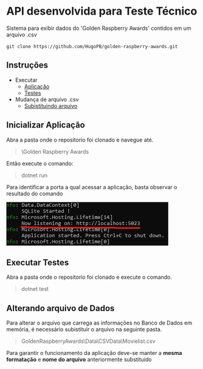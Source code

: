 # API desenvolvida para Teste Técnico

Sistema para exibir dados do 'Golden Raspberry Awards' contidos em um arquivo .csv
````
git clone https://github.com/HugoPB/golden-raspberry-awards.git
````

## Instruções

- Executar
  - [Aplicação](#inicializar-aplicação)
  - [Testes](#executar-testes)
- Mudança de arquivo .csv
  - [Subistituindo arquivo](#alterando-arquivo-de-dados)


## Inicializar Aplicação

Abra a pasta onde o repositorio foi clonado e navegue até.
> \Golden Raspberry Awards

Então execute o comando:
> dotnet run

Para identificar a porta a qual acessar a aplicação, basta observar o resultado do comando

![alt text](image.png)

## Executar Testes

Abra a pasta onde o repositorio foi clonado e execute o comando.
> dotnet test

## Alterando arquivo de Dados

Para alterar o arquivo que carrega as informações no Banco de Dados em memória, é necessário subistituir o arquivo na seguinte pasta.
> GoldenRaspberryAwards\Data\CSVData\Movielist.csv

Para garantir o funcionamento da aplicação deve-se manter a <b>mesma formatação</b> e <b>nome do arquivo</b> anteriormente substituído